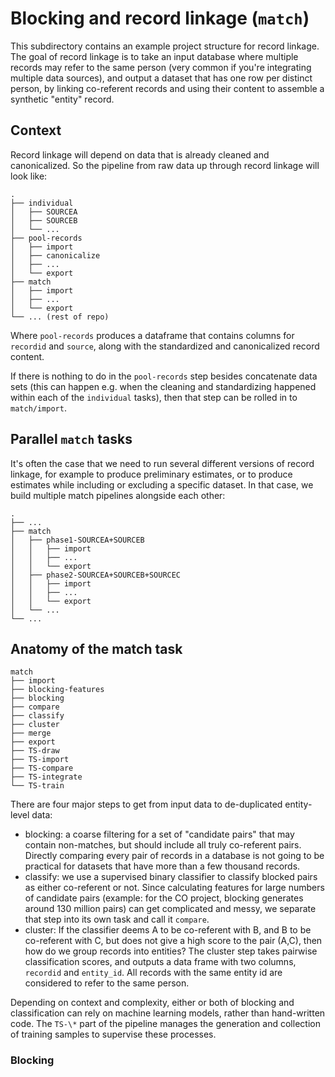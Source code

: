 # Blocking and record linkage (`match`)

This subdirectory contains an example project structure for record linkage. The
goal of record linkage is to take an input database where multiple records may
refer to the same person (very common if you're integrating multiple data
sources), and output a dataset that has one row per distinct person, by linking
co-referent records and using their content to assemble a synthetic "entity"
record.

## Context

Record linkage will depend on data that is already cleaned and canonicalized.
So the pipeline from raw data up through record linkage will look like:


```
.
├── individual
│   ├── SOURCEA
│   ├── SOURCEB
│   └── ...
├── pool-records
│   ├── import
│   ├── canonicalize
│   ├── ...
│   └── export
├── match
│   ├── import
│   ├── ...
│   └── export
└── ... (rest of repo)

```

Where `pool-records` produces a dataframe that contains columns for `recordid`
and `source`, along with the standardized and canonicalized record content.

If there is nothing to do in the `pool-records` step besides concatenate data
sets (this can happen e.g. when the cleaning and standardizing happened within
each of the `individual` tasks), then that step can be rolled in to
`match/import`.

## Parallel `match` tasks

It's often the case that we need to run several different versions of record
linkage, for example to produce preliminary estimates, or to produce estimates
while including or excluding a specific dataset. In that case, we build
multiple match pipelines alongside each other:

```
.
├── ...
├── match
│   ├── phase1-SOURCEA+SOURCEB
│   │   ├── import
│   │   ├── ...
│   │   └── export
│   ├── phase2-SOURCEA+SOURCEB+SOURCEC
│   │   ├── import
│   │   ├── ...
│   │   └── export
│   └── ...
└── ...
```

## Anatomy of the match task

```
match
├── import
├── blocking-features
├── blocking
├── compare
├── classify
├── cluster
├── merge
├── export
├── TS-draw
├── TS-import
├── TS-compare
├── TS-integrate
└── TS-train
```

There are four major steps to get from input data to de-duplicated entity-level
data:

- blocking: a coarse filtering for a set of "candidate pairs" that may contain
  non-matches, but should include all truly co-referent pairs. Directly
  comparing every pair of records in a database is not going to be practical
  for datasets that have more than a few thousand records.
- classify: we use a supervised binary classifier to classify blocked pairs as
  either co-referent or not. Since calculating features for large numbers of
  candidate pairs (example: for the CO project, blocking generates around 130
  million pairs) can get complicated and messy, we separate that step into its
  own task and call it `compare`.
- cluster: If the classifier deems A to be co-referent with B, and B to be
  co-referent with C, but does not give a high score to the pair (A,C), then
  how do we group records into entities? The cluster step takes pairwise
  classification scores, and outputs a data frame with two columns, `recordid`
  and `entity_id`. All records with the same entity id are considered to refer
  to the same person.

 Depending on context and complexity, either or both of blocking and
 classification can rely on machine learning models, rather than hand-written
 code. The `TS-\*` part of the pipeline manages the generation and collection
 of training samples to supervise these processes.

### Blocking

